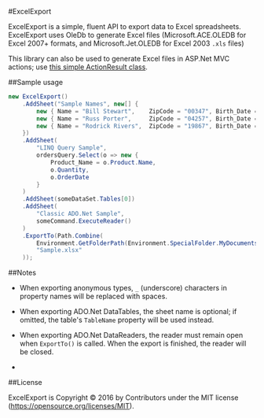 #ExcelExport

ExcelExport is a simple, fluent API to export data to Excel spreadsheets.  ExcelExport uses OleDb to generate Excel files (Microsoft.ACE.OLEDB for Excel 2007+ formats, and Microsoft.Jet.OLEDB for Excel 2003 `.xls` files)

This library can also be used to generate Excel files in ASP.Net MVC actions; use [this simple ActionResult class](https://gist.github.com/3044898).

##Sample usage

```C#
new ExcelExport()
	.AddSheet("Sample Names", new[] {
		new { Name = "Bill Stewart",	ZipCode = "00347", Birth_Date = new DateTime(1987, 6, 5) },
		new { Name = "Russ Porter",  	ZipCode = "04257", Birth_Date = new DateTime(1956, 7, 8) },
		new { Name = "Rodrick Rivers",	ZipCode = "19867", Birth_Date = new DateTime(1956, 7, 8) }
	})
	.AddSheet(
		"LINQ Query Sample",
		ordersQuery.Select(o => new { 
			Product_Name = o.Product.Name, 
			o.Quantity,
			o.OrderDate
		}
	)
	.AddSheet(someDataSet.Tables[0])
	.AddSheet(
		"Classic ADO.Net Sample",
		someCommand.ExecuteReader()
	)
	.ExportTo(Path.Combine(
		Environment.GetFolderPath(Environment.SpecialFolder.MyDocuments), 
		"Sample.xlsx"
	));
```

##Notes

 - When exporting anonymous types, `_` (underscore) characters in property names will be replaced with spaces.

 - When exporting ADO.Net DataTables, the sheet name is optional; if omitted, the table's `TableName` property will be used instead.

 - When exporting ADO.Net DataReaders, the reader must remain open when `ExportTo()` is called.  When the export is finished, the reader will be closed.
 - 
 

##License

ExcelExport is Copyright © 2016 by Contributors under the MIT license (https://opensource.org/licenses/MIT).
